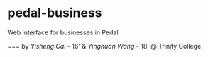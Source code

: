 # pedal-business
Web interface for businesses in Pedal

===
by _Yisheng Cai_ - 16' & _Yinghuan Wang_ - 18' @ Trinity College
